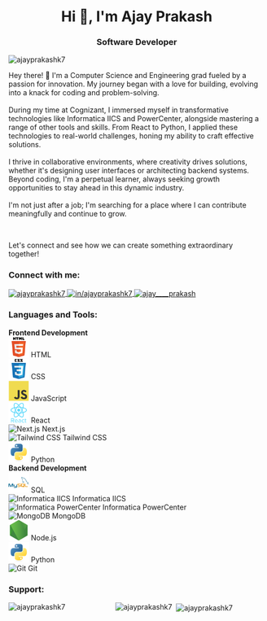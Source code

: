 <div class="text-container">
  <h1 align="center">Hi 👋, I'm Ajay Prakash</h1>
  <h3 align="center">Software Developer</h3>
  <p align="left">
    <img src="https://komarev.com/ghpvc/?username=ajayprakashk7&label=Profile%20views&color=0e75b6&style=flat" alt="ajayprakashk7" />
  </p>
  <p align="left">
    Hey there! 👋 I'm a Computer Science and Engineering grad fueled by a passion for innovation. My journey began with a love for building, evolving into a knack for coding and problem-solving.
    <br>
    <br>
    During my time at Cognizant, I immersed myself in transformative technologies like Informatica IICS and PowerCenter, alongside mastering a range of other tools and skills. From React to Python, I applied these technologies to real-world challenges, honing my ability to craft effective solutions.
    <br>
    <br>
    I thrive in collaborative environments, where creativity drives solutions, whether it's designing user interfaces or architecting backend systems. Beyond coding, I'm a perpetual learner, always seeking growth opportunities to stay ahead in this dynamic industry.
    <br>
    <br>
    I'm not just after a job; I'm searching for a place where I can contribute meaningfully and continue to grow.
  </p>
  <br>
  <p>
    Let's connect and see how we can create something extraordinary together!
  </p>
  <h3 align="left">Connect with me:</h3>
  <p align="left">
    <a href="https://twitter.com/ajayprakashk7" target="blank">
      <img align="center" src="https://raw.githubusercontent.com/rahuldkjain/github-profile-readme-generator/master/src/images/icons/Social/twitter.svg" alt="ajayprakashk7" height="30" width="40" />
    </a>
    <a href="https://linkedin.com/in/in/ajayprakashk7" target="blank">
      <img align="center" src="https://raw.githubusercontent.com/rahuldkjain/github-profile-readme-generator/master/src/images/icons/Social/linked-in-alt.svg" alt="in/ajayprakashk7" height="30" width="40" />
    </a>
    <a href="https://instagram.com/ajay____prakash" target="blank">
      <img align="center" src="https://raw.githubusercontent.com/rahuldkjain/github-profile-readme-generator/master/src/images/icons/Social/instagram.svg" alt="ajay____prakash" height="30" width="40" />
    </a>
  </p>
  <h3 align="left">Languages and Tools:</h3>
  <p align="left">
    <strong>Frontend Development</strong>
    <br>
    <img src="https://raw.githubusercontent.com/devicons/devicon/master/icons/html5/html5-original-wordmark.svg" alt="HTML" width="40" height="40"/> HTML
    <br>
    <img src="https://raw.githubusercontent.com/devicons/devicon/master/icons/css3/css3-original-wordmark.svg" alt="CSS" width="40" height="40"/> CSS
    <br>
    <img src="https://raw.githubusercontent.com/devicons/devicon/master/icons/javascript/javascript-original.svg" alt="JavaScript" width="40" height="40"/> JavaScript
    <br>
    <img src="https://raw.githubusercontent.com/devicons/devicon/master/icons/react/react-original-wordmark.svg" alt="React" width="40" height="40"/> React
    <br>
    <img src="https://cdn.worldvectorlogo.com/logos/nextjs-2.svg" alt="Next.js" width="40" height="40"/> Next.js
    <br>
    <img src="https://www.vectorlogo.zone/logos/tailwindcss/tailwindcss-icon.svg" alt="Tailwind CSS" width="40" height="40"/> Tailwind CSS
    <br>
    <img src="https://raw.githubusercontent.com/devicons/devicon/master/icons/python/python-original.svg" alt="Python" width="40" height="40"/> Python
    <br>
    <strong>Backend Development</strong>
    <br>
    <img src="https://raw.githubusercontent.com/devicons/devicon/master/icons/mysql/mysql-original-wordmark.svg" alt="SQL" width="40" height="40"/> SQL
    <br>
    <img src="https://www.vectorlogo.zone/logos/informatica/informatica-icon.svg" alt="Informatica IICS" width="40" height="40"/> Informatica IICS
    <br>
    <img src="https://www.vectorlogo.zone/logos/informatica/informatica-icon.svg" alt="Informatica PowerCenter" width="40" height="40"/> Informatica PowerCenter
    <br>
    <img src="https://www.vectorlogo.zone/logos/mongodb/mongodb-icon.svg" alt="MongoDB" width="40" height="40"/> MongoDB
    <br>
    <img src="https://raw.githubusercontent.com/devicons/devicon/master/icons/nodejs/nodejs-original.svg" alt="Node.js" width="40" height="40"/> Node.js
    <br>
    <img src="https://raw.githubusercontent.com/devicons/devicon/master/icons/python/python-original.svg" alt="Python" width="40" height="40"/> Python
    <br>
    <img src="https://www.vectorlogo.zone/logos/git-scm/git-scm-icon.svg" alt="Git" width="40" height="40"/> Git
  </p>
  <h3 align="left">Support:</h3>
  <p>
    <a href="https://www.buymeacoffee.com/ajayprakashk7">
      <img align="left" src="https://cdn.buymeacoffee.com/buttons/v2/default-yellow.png" height="50" width="210" alt="ajayprakashk7" />
    </a>
  </p>
  <p>
    <img align="left" src="https://github-readme-stats.vercel.app/api/top-langs?username=ajayprakashk7&show_icons=true&locale=en&layout=compact" alt="ajayprakashk7" />
  </p>
  <p>
    &nbsp;
    <img align="center" src="https://github-readme-stats.vercel.app/api?username=ajayprakashk7&show_icons=true&locale=en" alt="ajayprakashk7" />
  </p>
</div>
